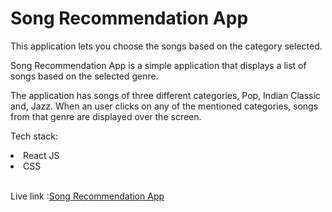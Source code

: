 # Song Recommendation App

This application lets you choose the songs based on the category selected.

Song Recommendation App is a simple application that displays a list of songs based on the selected genre.
<br>

The application has songs of three different categories, Pop, Indian Classic and, Jazz.
When an user clicks on any of the mentioned categories, songs from that genre are displayed over the screen.
<bt>

Tech stack:
<br>

<li>React JS</li>
<li>CSS</li>
<br>

Live link :[Song Recommendation App](https://ghp-song-recommendation-app.netlify.app/)
